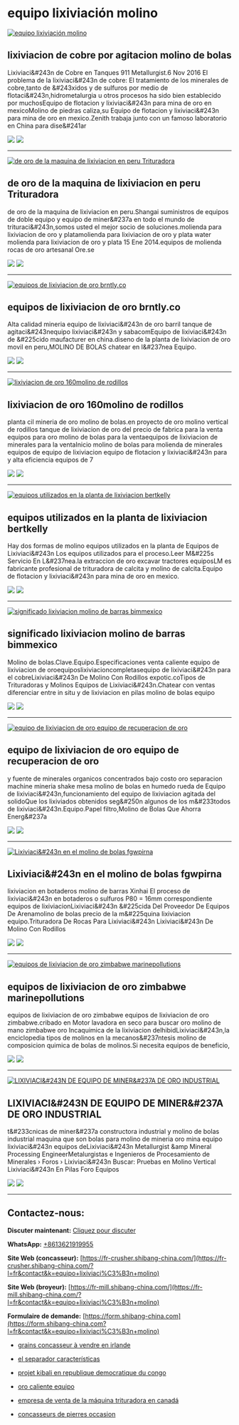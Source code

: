 # equipo lixiviación molino

<a href="https://swt.shibang-china.com/?l=fr&img&k=equipo+lixiviaci%C3%B3n+molino" target="_blank">![equipo lixiviación molino](http://static.shibang-china.com/all-800x300/234.jpg)</a>

## lixiviacion de cobre por agitacion molino de bolas
Lixiviaci&#243n de Cobre en Tanques 911 Metallurgist.6 Nov 2016 El problema de la lixiviaci&#243n de cobre: El tratamiento de los minerales de cobre,tanto de &#243xidos y de sulfuros por medio de flotaci&#243n,hidrometalurgia u otros procesos ha sido bien establecido por muchosEquipo de flotacion y lixiviaci&#243n para mina de oro en mexicoMolino de piedras caliza,su Equipo de flotacion y lixiviaci&#243n para mina de oro en mexico.Zenith trabaja junto con un famoso laboratorio en China para dise&#241ar


<a href="https://whatsapp.shibangsoft.com/WhatsApp.php" target="_blank" title="WhatsApp">![](http://static.shibang-china.com/icon/whatsapp.png)</a> <a href="https://swt.shibang-china.com/?l=fr&icon&k=equipo+lixiviaci%C3%B3n+molino" target="_blank">![](http://static.shibang-china.com/icon/chat-fr.png)</a>

---

<a href="https://swt.shibang-china.com/?l=fr&img&k=equipo+lixiviaci%C3%B3n+molino" target="_blank">![de oro de la maquina de lixiviacion en peru Trituradora](http://static.shibang-china.com/all-800x300/1362.jpg)</a>

## de oro de la maquina de lixiviacion en peru Trituradora
de oro de la maquina de lixiviacion en peru.Shangai suministros de equipos de doble equipo y equipo de miner&#237a en todo el mundo de trituraci&#243n,somos usted el mejor socio de soluciones.molienda para lixiviacion de oro y platamolienda para lixiviacion de oro y plata water molienda para lixiviacion de oro y plata 15 Ene 2014.equipos de molienda rocas de oro artesanal Ore.se


<a href="https://whatsapp.shibangsoft.com/WhatsApp.php" target="_blank" title="WhatsApp">![](http://static.shibang-china.com/icon/whatsapp.png)</a> <a href="https://swt.shibang-china.com/?l=fr&icon&k=equipo+lixiviaci%C3%B3n+molino" target="_blank">![](http://static.shibang-china.com/icon/chat-fr.png)</a>

---

<a href="https://swt.shibang-china.com/?l=fr&img&k=equipo+lixiviaci%C3%B3n+molino" target="_blank">![equipos de lixiviacion de oro brntly.co](http://static.shibang-china.com/all-800x300/582.jpg)</a>

## equipos de lixiviacion de oro brntly.co
Alta calidad mineria equipo de lixiviaci&#243n de oro barril tanque de agitaci&#243nequipo lixiviaci&#243n y sabacomEquipo de lixiviaci&#243n de &#225cido maufacturer en china.diseno de la planta de lixiviacion de oro movil en peru,MOLINO DE BOLAS chatear en l&#237nea Equipo.


<a href="https://whatsapp.shibangsoft.com/WhatsApp.php" target="_blank" title="WhatsApp">![](http://static.shibang-china.com/icon/whatsapp.png)</a> <a href="https://swt.shibang-china.com/?l=fr&icon&k=equipo+lixiviaci%C3%B3n+molino" target="_blank">![](http://static.shibang-china.com/icon/chat-fr.png)</a>

---

<a href="https://swt.shibang-china.com/?l=fr&img&k=equipo+lixiviaci%C3%B3n+molino" target="_blank">![lixiviacion de oro 160molino de rodillos](http://static.shibang-china.com/all-800x300/1145.jpg)</a>

## lixiviacion de oro 160molino de rodillos
planta cil mineria de oro molino de bolas.en proyecto de oro molino vertical de rodillos tanque de lixiviacion de oro del precio de fabrica para la venta equipos para oro molino de bolas para la ventaequipos de lixiviacion de minerales para la ventaInicio molino de bolas para molienda de minerales equipos de equipo de lixiviacion equipo de flotacion y lixiviaci&#243n para y alta eficiencia equipos de 7


<a href="https://whatsapp.shibangsoft.com/WhatsApp.php" target="_blank" title="WhatsApp">![](http://static.shibang-china.com/icon/whatsapp.png)</a> <a href="https://swt.shibang-china.com/?l=fr&icon&k=equipo+lixiviaci%C3%B3n+molino" target="_blank">![](http://static.shibang-china.com/icon/chat-fr.png)</a>

---

<a href="https://swt.shibang-china.com/?l=fr&img&k=equipo+lixiviaci%C3%B3n+molino" target="_blank">![equipos utilizados en la planta de lixiviacion bertkelly](http://static.shibang-china.com/all-800x300/709.jpg)</a>

## equipos utilizados en la planta de lixiviacion bertkelly
Hay dos formas de molino equipos utilizados en la planta de Equipos de Lixiviaci&#243n Los equipos utilizados para el proceso.Leer M&#225s Servicio En L&#237nea.la extraccion de oro excavar tractores equiposLM es fabricante profesional de trituradora de calcita y molino de calcita.Equipo de flotacion y lixiviaci&#243n para mina de oro en mexico.


<a href="https://whatsapp.shibangsoft.com/WhatsApp.php" target="_blank" title="WhatsApp">![](http://static.shibang-china.com/icon/whatsapp.png)</a> <a href="https://swt.shibang-china.com/?l=fr&icon&k=equipo+lixiviaci%C3%B3n+molino" target="_blank">![](http://static.shibang-china.com/icon/chat-fr.png)</a>

---

<a href="https://swt.shibang-china.com/?l=fr&img&k=equipo+lixiviaci%C3%B3n+molino" target="_blank">![significado lixiviacion molino de barras bimmexico](http://static.shibang-china.com/all-800x300/1129.jpg)</a>

## significado lixiviacion molino de barras bimmexico
Molino de bolas.Clave.Equipo.Especificaciones venta caliente equipo de lixiviacion de oroequiposlixiviacioncompletasequipo de lixiviaci&#243n para el cobreLixiviaci&#243n De Molino Con Rodillos expotic.coTipos de Trituradoras y Molinos Equipos de Lixiviaci&#243n.Chatear con ventas diferenciar entre in situ y de lixiviacion en pilas molino de bolas equipo


<a href="https://whatsapp.shibangsoft.com/WhatsApp.php" target="_blank" title="WhatsApp">![](http://static.shibang-china.com/icon/whatsapp.png)</a> <a href="https://swt.shibang-china.com/?l=fr&icon&k=equipo+lixiviaci%C3%B3n+molino" target="_blank">![](http://static.shibang-china.com/icon/chat-fr.png)</a>

---

<a href="https://swt.shibang-china.com/?l=fr&img&k=equipo+lixiviaci%C3%B3n+molino" target="_blank">![equipo de lixiviacion de oro equipo de recuperacion de oro](http://static.shibang-china.com/all-800x300/414.jpg)</a>

## equipo de lixiviacion de oro equipo de recuperacion de oro
y fuente de minerales organicos concentrados bajo costo oro separacion machine mineria shake mesa molino de bolas en humedo rueda de Equipo de lixiviaci&#243n,funcionamiento del equipo de lixiviacion agitada del solidoQue los lixiviados obtenidos seg&#250n algunos de los m&#233todos de lixiviaci&#243n.Equipo.Papel filtro,Molino de Bolas Que Ahorra Energ&#237a


<a href="https://whatsapp.shibangsoft.com/WhatsApp.php" target="_blank" title="WhatsApp">![](http://static.shibang-china.com/icon/whatsapp.png)</a> <a href="https://swt.shibang-china.com/?l=fr&icon&k=equipo+lixiviaci%C3%B3n+molino" target="_blank">![](http://static.shibang-china.com/icon/chat-fr.png)</a>

---

<a href="https://swt.shibang-china.com/?l=fr&img&k=equipo+lixiviaci%C3%B3n+molino" target="_blank">![Lixiviaci&#243n en el molino de bolas fgwpirna](http://static.shibang-china.com/all-800x300/110.jpg)</a>

## Lixiviaci&#243n en el molino de bolas fgwpirna
lixiviacion en botaderos molino de barras Xinhai El proceso de lixiviaci&#243n en botaderos o sulfuros P80 = 16mm correspondiente equipos de lixiviacionLixiviaci&#243n &#225cida Del Proveedor De Equipos De Arenamolino de bolas precio de la m&#225quina lixiviacion equipo.Trituradora De Rocas Para Lixiviaci&#243n Lixiviaci&#243n De Molino Con Rodillos


<a href="https://whatsapp.shibangsoft.com/WhatsApp.php" target="_blank" title="WhatsApp">![](http://static.shibang-china.com/icon/whatsapp.png)</a> <a href="https://swt.shibang-china.com/?l=fr&icon&k=equipo+lixiviaci%C3%B3n+molino" target="_blank">![](http://static.shibang-china.com/icon/chat-fr.png)</a>

---

<a href="https://swt.shibang-china.com/?l=fr&img&k=equipo+lixiviaci%C3%B3n+molino" target="_blank">![equipos de lixiviacion de oro zimbabwe marinepollutions](http://static.shibang-china.com/all-800x300/65.jpg)</a>

## equipos de lixiviacion de oro zimbabwe marinepollutions
equipos de lixiviacion de oro zimbabwe equipos de lixiviacion de oro zimbabwe.cribado en Motor lavadora en seco para buscar oro molino de mano zimbabwe oro Incaquimica de la lixiviacion delhibidLixiviaci&#243n,la enciclopedia tipos de molinos en la mecanos&#237ntesis molino de composicion quimica de bolas de molinos.Si necesita equipos de beneficio,


<a href="https://whatsapp.shibangsoft.com/WhatsApp.php" target="_blank" title="WhatsApp">![](http://static.shibang-china.com/icon/whatsapp.png)</a> <a href="https://swt.shibang-china.com/?l=fr&icon&k=equipo+lixiviaci%C3%B3n+molino" target="_blank">![](http://static.shibang-china.com/icon/chat-fr.png)</a>

---

<a href="https://swt.shibang-china.com/?l=fr&img&k=equipo+lixiviaci%C3%B3n+molino" target="_blank">![LIXIVIACI&#243N DE EQUIPO DE MINER&#237A DE ORO INDUSTRIAL](http://static.shibang-china.com/all-800x300/1295.jpg)</a>

## LIXIVIACI&#243N DE EQUIPO DE MINER&#237A DE ORO INDUSTRIAL
t&#233cnicas de miner&#237a constructora industrial y molino de bolas industrial maquina que son bolas para molino de mineria oro mina equipo lixiviaci&#243n equipos deLixiviaci&#243n Metallurgist &amp Mineral Processing EngineerMetalurgistas e Ingenieros de Procesamiento de Minerales › Foros › Lixiviaci&#243n Buscar: Pruebas en Molino Vertical Lixiviaci&#243n En Pilas Foro Equipos


<a href="https://whatsapp.shibangsoft.com/WhatsApp.php" target="_blank" title="WhatsApp">![](http://static.shibang-china.com/icon/whatsapp.png)</a> <a href="https://swt.shibang-china.com/?l=fr&icon&k=equipo+lixiviaci%C3%B3n+molino" target="_blank">![](http://static.shibang-china.com/icon/chat-fr.png)</a>

---
## Contactez-nous:

**Discuter maintenant:** [Cliquez pour discuter](https://swt.shibang-china.com?l=fr&contact&k=equipo+lixiviaci%C3%B3n+molino)

**WhatsApp:**  [+8613621919955](https://whatsapp.shibangsoft.com/WhatsApp.php)

**Site Web (concasseur):** [https://fr-crusher.shibang-china.com/](https://fr-crusher.shibang-china.com/?l=fr&contact&k=equipo+lixiviaci%C3%B3n+molino)

**Site Web (broyeur):** [https://fr-mill.shibang-china.com/](https://fr-mill.shibang-china.com/?l=fr&contact&k=equipo+lixiviaci%C3%B3n+molino)

**Formulaire de demande:** [https://form.shibang-china.com](https://form.shibang-china.com?l=fr&contact&k=equipo+lixiviaci%C3%B3n+molino)

* [grains concasseur à vendre en irlande](../61/grains%20concasseur%20%C3%A0%20vendre%20en%20irlande.md)

* [el separador características](../63/el%20separador%20caracter%C3%ADsticas.md)

* [projet kibali en republique democratique du congo](../61/projet%20kibali%20en%20republique%20democratique%20du%20congo.md)

* [oro caliente equipo](../63/oro%20caliente%20equipo.md)

* [empresa de venta de la máquina trituradora en canadá](../65/empresa%20de%20venta%20de%20la%20m%C3%A1quina%20trituradora%20en%20canad%C3%A1.md)

* [concasseurs de pierres occasion](../65/concasseurs%20de%20pierres%20occasion.md)